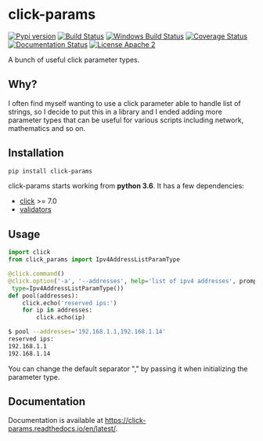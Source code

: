 # click-params

[![Pypi version](https://img.shields.io/pypi/v/click-params.svg)](https://pypi.org/project/click-params/)
[![Build Status](https://travis-ci.com/click-contrib/click_params.svg?branch=master)](https://travis-ci.com/click-contrib/click_params)
[![Windows Build Status](https://img.shields.io/appveyor/ci/lewoudar/click-params/master.svg?label=Windows)](https://ci.appveyor.com/project/lewoudar/click-params)
[![Coverage Status](https://codecov.io/gh/click-contrib/click_params/branch/master/graphs/badge.svg?branch=master)](https://codecov.io/gh/click-contrib/click_params)
[![Documentation Status](https://readthedocs.org/projects/click_params/badge/?version=latest)](https://click-params.readthedocs.io/en/latest/?badge=latest)
[![License Apache 2](https://img.shields.io/hexpm/l/plug.svg)](http://www.apache.org/licenses/LICENSE-2.0)

A bunch of useful click parameter types.

## Why?

I often find myself wanting to use a click parameter able to handle list of strings, so I decide to put this in a library
and I ended adding more parameter types that can be useful for various scripts including network, mathematics and so on.


## Installation

```bash
pip install click-params
```

click-params starts working from **python 3.6**. It has a few dependencies:
- [click](https://click.palletsprojects.com/en/7.x/) >= 7.0
- [validators](https://validators.readthedocs.io/en/latest/)

## Usage

```python
import click
from click_params import Ipv4AddressListParamType

@click.command()
@click.option('-a', '--addresses', help='list of ipv4 addresses', prompt='list of ipv4 addresses to reserve',
 type=Ipv4AddressListParamType())
def pool(addresses):
    click.echo('reserved ips:')
    for ip in addresses:
        click.echo(ip)
```

```bash
$ pool --addresses='192.168.1.1,192.168.1.14'
reserved ips:
192.168.1.1
192.168.1.14
```

You can change the default separator "," by passing it when initializing the parameter type.

## Documentation

Documentation is available at https://click-params.readthedocs.io/en/latest/.


